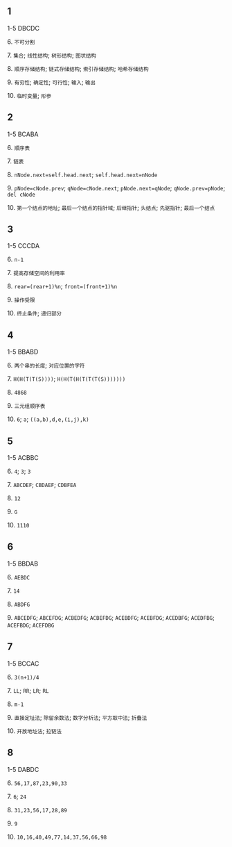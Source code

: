 ## 1

1-5 DBCDC

6\. `不可分割`

7\. `集合`; `线性结构`; `树形结构`; `图状结构`

8\. `顺序存储结构`; `链式存储结构`; `索引存储结构`; `哈希存储结构`

9\. `有穷性`; `确定性`; `可行性`; `输入`; `输出`

10\. `临时变量`; `形参`

## 2

1-5 BCABA

6\. `顺序表`

7\. `链表`

8\. `nNode.next=self.head.next`; `self.head.next=nNode`

9\. `pNode=cNode.prev`; `qNode=cNode.next`; `pNode.next=qNode`; `qNode.prev=pNode`; `del cNode`

10\. `第一个结点的地址`; `最后一个结点的指针域`; `后继指针`; `头结点`; `先驱指针`; `最后一个结点`

## 3

1-5 CCCDA

6\. `n-1`

7\. `提高存储空间的利用率`

8\. `rear=(rear+1)%n`; `front=(front+1)%n`

9\. `操作受限`

10\. `终止条件`; `递归部分`

## 4

1-5 BBABD

6\. `两个串的长度`; `对应位置的字符`

7\. `H(H(T(T(S))))`; `H(H(T(H(T(T(T(S)))))))`

8\. `4868`

9\. `三元组顺序表`

10\. `6`; `a`; `((a,b),d,e,(i,j),k)`

## 5

1-5 ACBBC

6\. `4`; `3`; `3`

7\. `ABCDEF`; `CBDAEF`; `CDBFEA`

8\. `12`

9\. `G`

10\. `1110`

## 6

1-5 BBDAB

6\. `AEBDC`

7\. `14`

8\. `ABDFG`

9\. `ABCEDFG`; `ABCEFDG`; `ACBEDFG`; `ACBEFDG`; `ACEBDFG`; `ACEBFDG`; `ACEDBFG`; `ACEDFBG`; `ACEFBDG`; `ACEFDBG`

## 7

1-5 BCCAC

6\. `3(n+1)/4`

7\. `LL`; `RR`; `LR`; `RL`

8\. `m-1`

9\. `直接定址法`; `除留余数法`; `数字分析法`; `平方取中法`; `折叠法`

10\. `开放地址法`; `拉链法`

## 8

1-5 DABDC

6\. `56,17,87,23,90,33`

7\. `6`; `24`

8\. `31,23,56,17,28,89`

9\. `9`

10\. `10,16,40,49,77,14,37,56,66,98`
